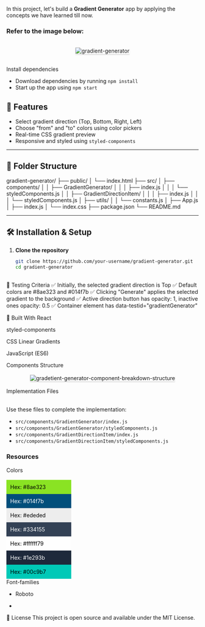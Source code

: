 In this project, let's build a **Gradient Generator** app by applying the concepts we have learned till now.

### Refer to the image below:

<br/>
<div style="text-align: center;">
    <img src="https://assets.ccbp.in/frontend/content/react-js/gradient-generator-output-v0.gif" alt="gradient-generator" style="max-width:70%;box-shadow:0 2.8px 2.2px rgba(0, 0, 0, 0.12)">
</div>
<br/>

Install dependencies


- Download dependencies by running `npm install`
- Start up the app using `npm start`


## 🚀 Features

- Select gradient direction (Top, Bottom, Right, Left)
- Choose "from" and "to" colors using color pickers
- Real-time CSS gradient preview
- Responsive and styled using `styled-components`

---

## 📂 Folder Structure

gradient-generator/
├── public/
│   └── index.html
├── src/
│   ├── components/
│   │   ├── GradientGenerator/
│   │   │   ├── index.js
│   │   │   └── styledComponents.js
│   │   ├── GradientDirectionItem/
│   │   │   ├── index.js
│   │   │   └── styledComponents.js
│   ├── utils/
│   │   └── constants.js
│   ├── App.js
│   ├── index.js
│   └── index.css
├── package.json
└── README.md


---

## 🛠️ Installation & Setup

1. **Clone the repository**  
   ```bash
   git clone https://github.com/your-username/gradient-generator.git
   cd gradient-generator

<br/>
🧪 Testing Criteria
✅ Initially, the selected gradient direction is Top
✅ Default colors are #8ae323 and #014f7b
✅ Clicking "Generate" applies the selected gradient to the background
✅ Active direction button has opacity: 1, inactive ones opacity: 0.5
✅ Container element has data-testid="gradientGenerator"

🧰 Built With
React

styled-components

CSS Linear Gradients

JavaScript (ES6)



<summary>Components Structure</summary>

<br/>
<div style="text-align: center;">
    <img src="https://assets.ccbp.in/frontend/content/react-js/gradient-generator-component-breakdown-structure.png" alt="gradetient-generator-component-breakdown-structure" style="max-width:100%;box-shadow:0 2.8px 2.2px rgba(0, 0, 0, 0.12)">
</div>
<br/>



<summary>Implementation Files</summary>
<br/>

Use these files to complete the implementation:

- `src/components/GradientGenerator/index.js`
- `src/components/GradientGenerator/styledComponents.js`
- `src/components/GradientDirectionItem/index.js`
- `src/components/GradientDirectionItem/styledComponents.js`






### Resources


<summary>Colors</summary>

<br/>

<div style="background-color: #8ae323; width: 150px; padding: 10px; color: black">Hex: #8ae323</div>
<div style="background-color: #014f7b; width: 150px; padding: 10px; color: white">Hex: #014f7b</div>
<div style="background-color: #ededed; width: 150px; padding: 10px; color: black">Hex: #ededed</div>
<div style="background-color: #334155; width: 150px; padding: 10px; color: white">Hex: #334155</div>
<div style="background-color: #ffffff79; width: 150px; padding: 10px; color: black">Hex: #ffffff79</div>
<div style="background-color: #1e293b; width: 150px; padding: 10px; color: white">Hex: #1e293b</div>
<div style="background-color: #00c9b7; width: 150px; padding: 10px; color: black">Hex: #00c9b7</div>




<summary>Font-families</summary>

- Roboto

- 
📄 License
This project is open source and available under the MIT License.
